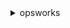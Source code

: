 <details>

<summary>
opsworks
</summary>

- <details><summary>assign-instance</summary>

  * --instance-id
  * --layer-ids
  * --cli-input-json
  * --cli-input-yaml
  * --generate-cli-skeleton


- <details><summary>assign-volume</summary>

  * --volume-id
  * --instance-id
  * --cli-input-json
  * --cli-input-yaml
  * --generate-cli-skeleton


- <details><summary>associate-elastic-ip</summary>

  * --elastic-ip
  * --instance-id
  * --cli-input-json
  * --cli-input-yaml
  * --generate-cli-skeleton


- <details><summary>attach-elastic-load-balancer</summary>

  * --elastic-load-balancer-name
  * --layer-id
  * --cli-input-json
  * --cli-input-yaml
  * --generate-cli-skeleton


- <details><summary>clone-stack</summary>

  * --source-stack-id
  * --name
  * --vpc-id
  * --attributes
  * --service-role-arn
  * --default-instance-profile-arn
  * --default-os
  * --hostname-theme
  * --default-availability-zone
  * --default-subnet-id
  * --custom-json
  * --configuration-manager
  * --chef-configuration
  * --use-custom-cookbooks
  * --no-use-custom-cookbooks
  * --use-opsworks-security-groups
  * --no-use-opsworks-security-groups
  * --custom-cookbooks-source
  * --default-ssh-key-name
  * --clone-permissions
  * --no-clone-permissions
  * --clone-app-ids
  * --default-root-device-type
  * --agent-version
  * --stack-region
  * --cli-input-json
  * --cli-input-yaml
  * --generate-cli-skeleton


- <details><summary>create-app</summary>

  * --stack-id
  * --shortname
  * --name
  * --description
  * --data-sources
  * --type
  * --app-source
  * --domains
  * --enable-ssl
  * --no-enable-ssl
  * --ssl-configuration
  * --attributes
  * --environment
  * --cli-input-json
  * --cli-input-yaml
  * --generate-cli-skeleton


- <details><summary>create-deployment</summary>

  * --stack-id
  * --app-id
  * --instance-ids
  * --layer-ids
  * --command
  * --comment
  * --custom-json
  * --cli-input-json
  * --cli-input-yaml
  * --generate-cli-skeleton


- <details><summary>create-instance</summary>

  * --stack-id
  * --layer-ids
  * --instance-type
  * --auto-scaling-type
  * --hostname
  * --os
  * --ami-id
  * --ssh-key-name
  * --availability-zone
  * --virtualization-type
  * --subnet-id
  * --architecture
  * --root-device-type
  * --block-device-mappings
  * --install-updates-on-boot
  * --no-install-updates-on-boot
  * --ebs-optimized
  * --no-ebs-optimized
  * --agent-version
  * --tenancy
  * --cli-input-json
  * --cli-input-yaml
  * --generate-cli-skeleton


- <details><summary>create-layer</summary>

  * --stack-id
  * --type
  * --name
  * --shortname
  * --attributes
  * --cloud-watch-logs-configuration
  * --custom-instance-profile-arn
  * --custom-json
  * --custom-security-group-ids
  * --packages
  * --volume-configurations
  * --enable-auto-healing
  * --no-enable-auto-healing
  * --auto-assign-elastic-ips
  * --no-auto-assign-elastic-ips
  * --auto-assign-public-ips
  * --no-auto-assign-public-ips
  * --custom-recipes
  * --install-updates-on-boot
  * --no-install-updates-on-boot
  * --use-ebs-optimized-instances
  * --no-use-ebs-optimized-instances
  * --lifecycle-event-configuration
  * --cli-input-json
  * --cli-input-yaml
  * --generate-cli-skeleton


- <details><summary>create-stack</summary>

  * --name
  * --vpc-id
  * --attributes
  * --service-role-arn
  * --default-instance-profile-arn
  * --default-os
  * --hostname-theme
  * --default-availability-zone
  * --default-subnet-id
  * --custom-json
  * --configuration-manager
  * --chef-configuration
  * --use-custom-cookbooks
  * --no-use-custom-cookbooks
  * --use-opsworks-security-groups
  * --no-use-opsworks-security-groups
  * --custom-cookbooks-source
  * --default-ssh-key-name
  * --default-root-device-type
  * --agent-version
  * --stack-region
  * --cli-input-json
  * --cli-input-yaml
  * --generate-cli-skeleton


- <details><summary>create-user-profile</summary>

  * --iam-user-arn
  * --ssh-username
  * --ssh-public-key
  * --allow-self-management
  * --no-allow-self-management
  * --cli-input-json
  * --cli-input-yaml
  * --generate-cli-skeleton


- <details><summary>delete-app</summary>

  * --app-id
  * --cli-input-json
  * --cli-input-yaml
  * --generate-cli-skeleton


- <details><summary>delete-instance</summary>

  * --instance-id
  * --delete-elastic-ip
  * --no-delete-elastic-ip
  * --delete-volumes
  * --no-delete-volumes
  * --cli-input-json
  * --cli-input-yaml
  * --generate-cli-skeleton


- <details><summary>delete-layer</summary>

  * --layer-id
  * --cli-input-json
  * --cli-input-yaml
  * --generate-cli-skeleton


- <details><summary>delete-stack</summary>

  * --stack-id
  * --cli-input-json
  * --cli-input-yaml
  * --generate-cli-skeleton


- <details><summary>delete-user-profile</summary>

  * --iam-user-arn
  * --cli-input-json
  * --cli-input-yaml
  * --generate-cli-skeleton


- <details><summary>deregister-ecs-cluster</summary>

  * --ecs-cluster-arn
  * --cli-input-json
  * --cli-input-yaml
  * --generate-cli-skeleton


- <details><summary>deregister-elastic-ip</summary>

  * --elastic-ip
  * --cli-input-json
  * --cli-input-yaml
  * --generate-cli-skeleton


- <details><summary>deregister-instance</summary>

  * --instance-id
  * --cli-input-json
  * --cli-input-yaml
  * --generate-cli-skeleton


- <details><summary>deregister-rds-db-instance</summary>

  * --rds-db-instance-arn
  * --cli-input-json
  * --cli-input-yaml
  * --generate-cli-skeleton


- <details><summary>deregister-volume</summary>

  * --volume-id
  * --cli-input-json
  * --cli-input-yaml
  * --generate-cli-skeleton


- <details><summary>describe-agent-versions</summary>

  * --stack-id
  * --configuration-manager
  * --cli-input-json
  * --cli-input-yaml
  * --generate-cli-skeleton


- <details><summary>describe-apps</summary>

  * --stack-id
  * --app-ids
  * --cli-input-json
  * --cli-input-yaml
  * --generate-cli-skeleton


- <details><summary>describe-commands</summary>

  * --deployment-id
  * --instance-id
  * --command-ids
  * --cli-input-json
  * --cli-input-yaml
  * --generate-cli-skeleton


- <details><summary>describe-deployments</summary>

  * --stack-id
  * --app-id
  * --deployment-ids
  * --cli-input-json
  * --cli-input-yaml
  * --generate-cli-skeleton


- <details><summary>describe-ecs-clusters</summary>

  * --ecs-cluster-arns
  * --stack-id
  * --cli-input-json
  * --cli-input-yaml
  * --starting-token
  * --page-size
  * --max-items
  * --generate-cli-skeleton


- <details><summary>describe-elastic-ips</summary>

  * --instance-id
  * --stack-id
  * --ips
  * --cli-input-json
  * --cli-input-yaml
  * --generate-cli-skeleton


- <details><summary>describe-elastic-load-balancers</summary>

  * --stack-id
  * --layer-ids
  * --cli-input-json
  * --cli-input-yaml
  * --generate-cli-skeleton


- <details><summary>describe-instances</summary>

  * --stack-id
  * --layer-id
  * --instance-ids
  * --cli-input-json
  * --cli-input-yaml
  * --generate-cli-skeleton


- <details><summary>describe-layers</summary>

  * --stack-id
  * --layer-ids
  * --cli-input-json
  * --cli-input-yaml
  * --generate-cli-skeleton


- <details><summary>describe-load-based-auto-scaling</summary>

  * --layer-ids
  * --cli-input-json
  * --cli-input-yaml
  * --generate-cli-skeleton


- <details><summary>describe-my-user-profile</summary>

  * --cli-input-json
  * --cli-input-yaml
  * --generate-cli-skeleton


- <details><summary>describe-operating-systems</summary>

  * --cli-input-json
  * --cli-input-yaml
  * --generate-cli-skeleton


- <details><summary>describe-permissions</summary>

  * --iam-user-arn
  * --stack-id
  * --cli-input-json
  * --cli-input-yaml
  * --generate-cli-skeleton


- <details><summary>describe-raid-arrays</summary>

  * --instance-id
  * --stack-id
  * --raid-array-ids
  * --cli-input-json
  * --cli-input-yaml
  * --generate-cli-skeleton


- <details><summary>describe-rds-db-instances</summary>

  * --stack-id
  * --rds-db-instance-arns
  * --cli-input-json
  * --cli-input-yaml
  * --generate-cli-skeleton


- <details><summary>describe-service-errors</summary>

  * --stack-id
  * --instance-id
  * --service-error-ids
  * --cli-input-json
  * --cli-input-yaml
  * --generate-cli-skeleton


- <details><summary>describe-stack-provisioning-parameters</summary>

  * --stack-id
  * --cli-input-json
  * --cli-input-yaml
  * --generate-cli-skeleton


- <details><summary>describe-stacks</summary>

  * --stack-ids
  * --cli-input-json
  * --cli-input-yaml
  * --generate-cli-skeleton


- <details><summary>describe-stack-summary</summary>

  * --stack-id
  * --cli-input-json
  * --cli-input-yaml
  * --generate-cli-skeleton


- <details><summary>describe-time-based-auto-scaling</summary>

  * --instance-ids
  * --cli-input-json
  * --cli-input-yaml
  * --generate-cli-skeleton


- <details><summary>describe-user-profiles</summary>

  * --iam-user-arns
  * --cli-input-json
  * --cli-input-yaml
  * --generate-cli-skeleton


- <details><summary>describe-volumes</summary>

  * --instance-id
  * --stack-id
  * --raid-array-id
  * --volume-ids
  * --cli-input-json
  * --cli-input-yaml
  * --generate-cli-skeleton


- <details><summary>detach-elastic-load-balancer</summary>

  * --elastic-load-balancer-name
  * --layer-id
  * --cli-input-json
  * --cli-input-yaml
  * --generate-cli-skeleton


- <details><summary>disassociate-elastic-ip</summary>

  * --elastic-ip
  * --cli-input-json
  * --cli-input-yaml
  * --generate-cli-skeleton


- <details><summary>get-hostname-suggestion</summary>

  * --layer-id
  * --cli-input-json
  * --cli-input-yaml
  * --generate-cli-skeleton


- <details><summary>grant-access</summary>

  * --instance-id
  * --valid-for-in-minutes
  * --cli-input-json
  * --cli-input-yaml
  * --generate-cli-skeleton


- <details><summary>help</summary>

  * 


- <details><summary>list-tags</summary>

  * --resource-arn
  * --max-results
  * --next-token
  * --cli-input-json
  * --cli-input-yaml
  * --generate-cli-skeleton


- <details><summary>reboot-instance</summary>

  * --instance-id
  * --cli-input-json
  * --cli-input-yaml
  * --generate-cli-skeleton


- <details><summary>register</summary>

  * --stack-id
  * --infrastructure-class
  * --override-hostname
  * --override-private-ip
  * --override-public-ip
  * --override-ssh
  * --ssh-username
  * --ssh-private-key
  * --local
  * --use-instance-profile


- <details><summary>register-ecs-cluster</summary>

  * --ecs-cluster-arn
  * --stack-id
  * --cli-input-json
  * --cli-input-yaml
  * --generate-cli-skeleton


- <details><summary>register-elastic-ip</summary>

  * --elastic-ip
  * --stack-id
  * --cli-input-json
  * --cli-input-yaml
  * --generate-cli-skeleton


- <details><summary>register-instance</summary>

  * --stack-id
  * --hostname
  * --public-ip
  * --private-ip
  * --rsa-public-key
  * --rsa-public-key-fingerprint
  * --instance-identity
  * --cli-input-json
  * --cli-input-yaml
  * --generate-cli-skeleton


- <details><summary>register-rds-db-instance</summary>

  * --stack-id
  * --rds-db-instance-arn
  * --db-user
  * --db-password
  * --cli-input-json
  * --cli-input-yaml
  * --generate-cli-skeleton


- <details><summary>register-volume</summary>

  * --ec2-volume-id
  * --stack-id
  * --cli-input-json
  * --cli-input-yaml
  * --generate-cli-skeleton


- <details><summary>set-load-based-auto-scaling</summary>

  * --layer-id
  * --enable
  * --no-enable
  * --up-scaling
  * --down-scaling
  * --cli-input-json
  * --cli-input-yaml
  * --generate-cli-skeleton


- <details><summary>set-permission</summary>

  * --stack-id
  * --iam-user-arn
  * --allow-ssh
  * --no-allow-ssh
  * --allow-sudo
  * --no-allow-sudo
  * --level
  * --cli-input-json
  * --cli-input-yaml
  * --generate-cli-skeleton


- <details><summary>set-time-based-auto-scaling</summary>

  * --instance-id
  * --auto-scaling-schedule
  * --cli-input-json
  * --cli-input-yaml
  * --generate-cli-skeleton


- <details><summary>start-instance</summary>

  * --instance-id
  * --cli-input-json
  * --cli-input-yaml
  * --generate-cli-skeleton


- <details><summary>start-stack</summary>

  * --stack-id
  * --cli-input-json
  * --cli-input-yaml
  * --generate-cli-skeleton


- <details><summary>stop-instance</summary>

  * --instance-id
  * --force
  * --no-force
  * --cli-input-json
  * --cli-input-yaml
  * --generate-cli-skeleton


- <details><summary>stop-stack</summary>

  * --stack-id
  * --cli-input-json
  * --cli-input-yaml
  * --generate-cli-skeleton


- <details><summary>tag-resource</summary>

  * --resource-arn
  * --tags
  * --cli-input-json
  * --cli-input-yaml
  * --generate-cli-skeleton


- <details><summary>unassign-instance</summary>

  * --instance-id
  * --cli-input-json
  * --cli-input-yaml
  * --generate-cli-skeleton


- <details><summary>unassign-volume</summary>

  * --volume-id
  * --cli-input-json
  * --cli-input-yaml
  * --generate-cli-skeleton


- <details><summary>untag-resource</summary>

  * --resource-arn
  * --tag-keys
  * --cli-input-json
  * --cli-input-yaml
  * --generate-cli-skeleton


- <details><summary>update-app</summary>

  * --app-id
  * --name
  * --description
  * --data-sources
  * --type
  * --app-source
  * --domains
  * --enable-ssl
  * --no-enable-ssl
  * --ssl-configuration
  * --attributes
  * --environment
  * --cli-input-json
  * --cli-input-yaml
  * --generate-cli-skeleton


- <details><summary>update-elastic-ip</summary>

  * --elastic-ip
  * --name
  * --cli-input-json
  * --cli-input-yaml
  * --generate-cli-skeleton


- <details><summary>update-instance</summary>

  * --instance-id
  * --layer-ids
  * --instance-type
  * --auto-scaling-type
  * --hostname
  * --os
  * --ami-id
  * --ssh-key-name
  * --architecture
  * --install-updates-on-boot
  * --no-install-updates-on-boot
  * --ebs-optimized
  * --no-ebs-optimized
  * --agent-version
  * --cli-input-json
  * --cli-input-yaml
  * --generate-cli-skeleton


- <details><summary>update-layer</summary>

  * --layer-id
  * --name
  * --shortname
  * --attributes
  * --cloud-watch-logs-configuration
  * --custom-instance-profile-arn
  * --custom-json
  * --custom-security-group-ids
  * --packages
  * --volume-configurations
  * --enable-auto-healing
  * --no-enable-auto-healing
  * --auto-assign-elastic-ips
  * --no-auto-assign-elastic-ips
  * --auto-assign-public-ips
  * --no-auto-assign-public-ips
  * --custom-recipes
  * --install-updates-on-boot
  * --no-install-updates-on-boot
  * --use-ebs-optimized-instances
  * --no-use-ebs-optimized-instances
  * --lifecycle-event-configuration
  * --cli-input-json
  * --cli-input-yaml
  * --generate-cli-skeleton


- <details><summary>update-my-user-profile</summary>

  * --ssh-public-key
  * --cli-input-json
  * --cli-input-yaml
  * --generate-cli-skeleton


- <details><summary>update-rds-db-instance</summary>

  * --rds-db-instance-arn
  * --db-user
  * --db-password
  * --cli-input-json
  * --cli-input-yaml
  * --generate-cli-skeleton


- <details><summary>update-stack</summary>

  * --stack-id
  * --name
  * --attributes
  * --service-role-arn
  * --default-instance-profile-arn
  * --default-os
  * --hostname-theme
  * --default-availability-zone
  * --default-subnet-id
  * --custom-json
  * --configuration-manager
  * --chef-configuration
  * --use-custom-cookbooks
  * --no-use-custom-cookbooks
  * --custom-cookbooks-source
  * --default-ssh-key-name
  * --default-root-device-type
  * --use-opsworks-security-groups
  * --no-use-opsworks-security-groups
  * --agent-version
  * --cli-input-json
  * --cli-input-yaml
  * --generate-cli-skeleton


- <details><summary>update-user-profile</summary>

  * --iam-user-arn
  * --ssh-username
  * --ssh-public-key
  * --allow-self-management
  * --no-allow-self-management
  * --cli-input-json
  * --cli-input-yaml
  * --generate-cli-skeleton


- <details><summary>update-volume</summary>

  * --volume-id
  * --name
  * --mount-point
  * --cli-input-json
  * --cli-input-yaml
  * --generate-cli-skeleton


- <details><summary>wait</summary>

  * 


</details>

